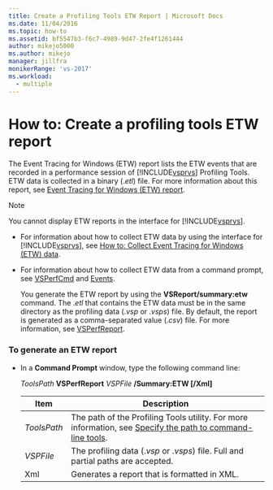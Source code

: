 ```yaml
---
title: Create a Profiling Tools ETW Report | Microsoft Docs
ms.date: 11/04/2016
ms.topic: how-to
ms.assetid: bf5547b3-f6c7-4989-9d47-2fe4f1261444
author: mikejo5000
ms.author: mikejo
manager: jillfra
monikerRange: 'vs-2017'
ms.workload: 
  - multiple
---
```

# How to: Create a profiling tools ETW report
The Event Tracing for Windows (ETW) report lists the ETW events that are recorded in a performance session of [!INCLUDE[vsprvs](../code-quality/includes/vsprvs_md.md)] Profiling Tools. ETW data is collected in a binary (.*etl*) file. For more information about this report, see [Event Tracing for Windows (ETW) report](../profiling/event-tracing-for-windows-etw-report.md).

> [!NOTE]
> You cannot display ETW reports in the interface for [!INCLUDE[vsprvs](../code-quality/includes/vsprvs_md.md)].

- For information about how to collect ETW data by using the interface for [!INCLUDE[vsprvs](../code-quality/includes/vsprvs_md.md)], see [How to: Collect Event Tracing for Windows (ETW) data](../profiling/how-to-collect-event-tracing-for-windows-etw-data.md).

- For information about how to collect ETW data from a command prompt, see [VSPerfCmd](../profiling/vsperfcmd.md) and [Events](../profiling/events-vsperfcmd.md).

  You generate the ETW report by using the **VSReport/summary:etw** command. The .*etl* that contains the ETW data must be in the same directory as the profiling data (.*vsp* or .*vsps*) file. By default, the report is generated as a comma-separated value (.*csv*) file. For more information, see [VSPerfReport](../profiling/vsperfreport.md).

### To generate an ETW report

- In a **Command Prompt** window, type the following command line:

     *ToolsPath* **VSPerfReport** *VSPFile*  **/Summary:ETW [/Xml]**

    |Item|Description|
    |-|-|
    |*ToolsPath*|The path of the Profiling Tools utility. For more information, see [Specify the path to command-line tools](../profiling/specifying-the-path-to-profiling-tools-command-line-tools.md).|
    |*VSPFile*|The profiling data (.*vsp* or .*vsps*) file. Full and partial paths are accepted.|
    |Xml|Generates a report that is formatted in XML.|
